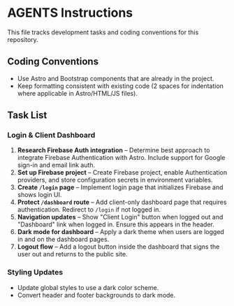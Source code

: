 # AGENTS Instructions

This file tracks development tasks and coding conventions for this repository.

## Coding Conventions
- Use Astro and Bootstrap components that are already in the project.
- Keep formatting consistent with existing code (2 spaces for indentation where applicable in Astro/HTML/JS files).

## Task List

### Login & Client Dashboard
1. **Research Firebase Auth integration** – Determine best approach to integrate Firebase Authentication with Astro. Include support for Google sign-in and email link auth.
2. **Set up Firebase project** – Create Firebase project, enable Authentication providers, and store configuration secrets in environment variables.
3. **Create `/login` page** – Implement login page that initializes Firebase and shows login UI.
4. **Protect `/dashboard` route** – Add client-only dashboard page that requires authentication. Redirect to `/login` if not logged in.
5. **Navigation updates** – Show "Client Login" button when logged out and "Dashboard" link when logged in. Ensure this appears in the header.
6. **Dark mode for dashboard** – Apply a dark theme when users are logged in and on the dashboard pages.
7. **Logout flow** – Add a logout button inside the dashboard that signs the user out and returns to the public site.

### Styling Updates
- Update global styles to use a dark color scheme.
- Convert header and footer backgrounds to dark mode.

